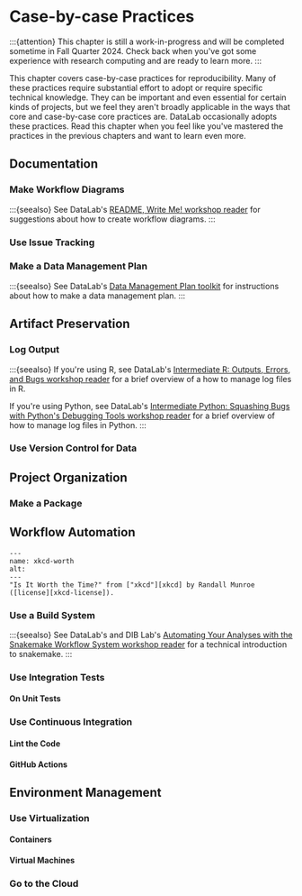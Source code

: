 Case-by-case Practices
======================

:::{attention}
This chapter is still a work-in-progress and will be completed sometime in Fall
Quarter 2024. Check back when you've got some experience with research
computing and are ready to learn more.
:::

This chapter covers case-by-case practices for reproducibility. Many of these
practices require substantial effort to adopt or require specific technical
knowledge. They can be important and even essential for certain kinds of
projects, but we feel they aren't broadly applicable in the ways that core and
case-by-case core practices are. DataLab occasionally adopts these practices.
Read this chapter when you feel like you've mastered the practices in the
previous chapters and want to learn even more.



Documentation
-------------

### Make Workflow Diagrams

:::{seealso}
See DataLab's [README, Write Me! workshop reader][datalab-readme] for
suggestions about how to create workflow diagrams.
:::

[datalab-readme]: https://ucdavisdatalab.github.io/workshop_how-to-data-documentation/#workflow-diagrams


### Use Issue Tracking


### Make a Data Management Plan

:::{seealso}
See DataLab's [Data Management Plan toolkit][datalab-dmp] for instructions
about how to make a data management plan.
:::

[datalab-dmp]: https://datalab.ucdavis.edu/data-management-plans/


Artifact Preservation
---------------------

### Log Output

:::{seealso}
If you're using R, see DataLab's [Intermediate R: Outputs, Errors, and Bugs
workshop reader][datalab-r-output] for a brief overview of a how to manage log
files in R.

If you're using Python, see DataLab's [Intermediate Python: Squashing Bugs with
Python's Debugging Tools workshop reader][datalab-py-output] for a brief
overview of how to manage log files in Python.
:::

[datalab-r-output]: https://ucdavisdatalab.github.io/workshop_intermediate_r/output-errors-and-bugs.html#logging-output
[datalab-py-output]: https://ucdavisdatalab.github.io/workshop_intermediate_python/chapters/04_debugging.html#logging


### Use Version Control for Data




Project Organization
--------------------

### Make a Package


Workflow Automation
-------------------

```{figure} ../img/xkcd_is_it_worth_the_time.png
---
name: xkcd-worth
alt:
---
"Is It Worth the Time?" from ["xkcd"][xkcd] by Randall Munroe
([license][xkcd-license]).
```

[xkcd]: https://xkcd.com/
[xkcd-license]: https://xkcd.com/license.html



### Use a Build System

:::{seealso}
See DataLab's and DIB Lab's [Automating Your Analyses with the Snakemake
Workflow System workshop reader][datalab-snakemake] for a technical
introduction to snakemake.
:::

[datalab-snakemake]: https://ngs-docs.github.io/2021-august-remote-computing/automating-your-analyses-with-the-snakemake-workflow-system.html


### Use Integration Tests

#### On Unit Tests

### Use Continuous Integration

#### Lint the Code

#### GitHub Actions


Environment Management
----------------------

### Use Virtualization

#### Containers

#### Virtual Machines

### Go to the Cloud


